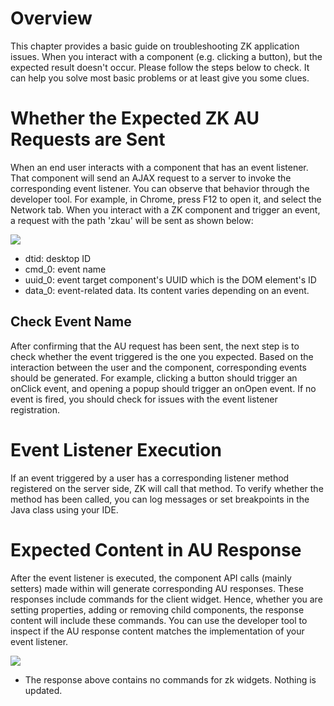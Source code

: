 
# Overview

This chapter provides a basic guide on troubleshooting ZK application
issues. When you interact with a component (e.g. clicking a button), but
the expected result doesn't occur. Please follow the steps below to
check. It can help you solve most basic problems or at least give you
some clues.

# Whether the Expected ZK AU Requests are Sent

When an end user interacts with a component that has an event listener.
That component will send an AJAX request to a server to invoke the
corresponding event listener. You can observe that behavior through the
developer tool. For example, in Chrome, press F12 to open it, and select
the Network tab. When you interact with a ZK component and trigger an
event, a request with the path 'zkau' will be sent as shown below:

![](AuRequest.png)

- dtid: desktop ID
- cmd_0: event name
- uuid_0: event target component's UUID which is the DOM element's ID
- data_0: event-related data. Its content varies depending on an event.

## Check Event Name

After confirming that the AU request has been sent, the next step is to
check whether the event triggered is the one you expected. Based on the
interaction between the user and the component, corresponding events
should be generated. For example, clicking a button should trigger an
onClick event, and opening a popup should trigger an onOpen event. If no
event is fired, you should check for issues with the event listener
registration.

# Event Listener Execution

If an event triggered by a user has a corresponding listener method
registered on the server side, ZK will call that method. To verify
whether the method has been called, you can log messages or set
breakpoints in the Java class using your IDE.

# Expected Content in AU Response

After the event listener is executed, the component API calls (mainly
setters) made within will generate corresponding AU responses. These
responses include commands for the client widget. Hence, whether you are
setting properties, adding or removing child components, the response
content will include these commands. You can use the developer tool to
inspect if the AU response content matches the implementation of your
event listener.

![](AuResponse.png)

- The response above contains no commands for zk widgets. Nothing is
  updated.
